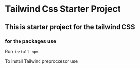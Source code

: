 # Tailwind Css Starter Project
## This is starter project for the tailwind CSS

### for the packages use 

Run `install npm`

To install Tailwind preproccesor use 



